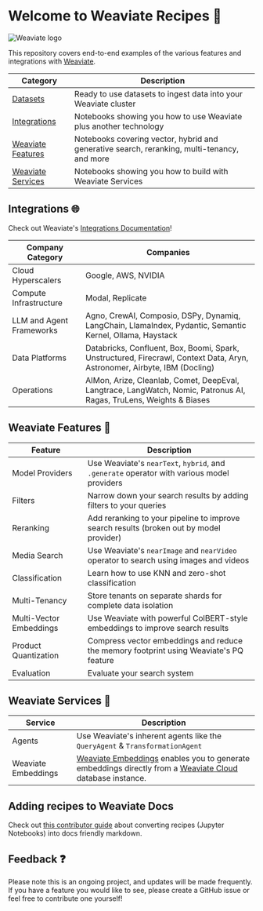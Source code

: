# Welcome to Weaviate Recipes 💚

![Weaviate logo](.github/Weaviate.png)

This repository covers end-to-end examples of the various features and integrations with [Weaviate](https://www.weaviate.io).

| Category | Description |
| -------------|---------|
| [Datasets](/datasets/) | Ready to use datasets to ingest data into your Weaviate cluster |
| [Integrations](/integrations)| Notebooks showing you how to use Weaviate plus another technology |
| [Weaviate Features](/weaviate-features) | Notebooks covering vector, hybrid and generative search, reranking, multi-tenancy, and more |
| [Weaviate Services](/weaviate-services/) | Notebooks showing you how to build with Weaviate Services |


## Integrations 🌐
Check out Weaviate's [Integrations Documentation](https://weaviate.io/developers/integrations)!

| Company Category | Companies |
|------------------|-----------|
| Cloud Hyperscalers | Google, AWS, NVIDIA |
| Compute Infrastructure | Modal, Replicate |
| LLM and Agent Frameworks | Agno, CrewAI, Composio, DSPy, Dynamiq, LangChain, LlamaIndex, Pydantic, Semantic Kernel, Ollama, Haystack |
| Data Platforms| Databricks, Confluent, Box, Boomi, Spark, Unstructured, Firecrawl, Context Data, Aryn, Astronomer, Airbyte, IBM (Docling) |
| Operations | AIMon, Arize, Cleanlab, Comet, DeepEval, Langtrace, LangWatch, Nomic, Patronus AI, Ragas, TruLens, Weights & Biases |


## Weaviate Features 🔧

| Feature | Description |
|---------|-------------|
| Model Providers | Use Weaviate's `nearText`, `hybrid`, and `.generate` operator with various model providers |
| Filters | Narrow down your search results by adding filters to your queries |
| Reranking | Add reranking to your pipeline to improve search results (broken out by model provider) |
| Media Search | Use Weaviate's `nearImage` and `nearVideo` operator to search using images and videos |
| Classification | Learn how to use KNN and zero-shot classification |
| Multi-Tenancy | Store tenants on separate shards for complete data isolation |
| Multi-Vector Embeddings | Use Weaviate with powerful ColBERT-style embeddings to improve search results |
| Product Quantization | Compress vector embeddings and reduce the memory footprint using Weaviate's PQ feature |
| Evaluation | Evaluate your search system |

## Weaviate Services 🧰
| Service | Description |
|---------|-------------|
| Agents | Use Weaviate's inherent agents like the `QueryAgent` & `TransformationAgent` |
| Weaviate Embeddings | [Weaviate Embeddings](https://weaviate.io/developers/wcs/embeddings) enables you to generate embeddings directly from a [Weaviate Cloud](https://console.weaviate.cloud/) database instance. | 

## Adding recipes to Weaviate Docs

Check out [this contributor guide](./.docs/README.md) about converting recipes (Jupyter Notebooks) into docs friendly markdown.

## Feedback ❓
Please note this is an ongoing project, and updates will be made frequently. If you have a feature you would like to see, please create a GitHub issue or feel free to contribute one yourself!
